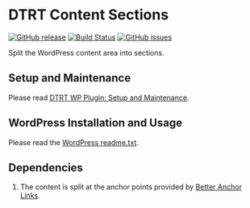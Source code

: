 # DTRT Content Sections

[![GitHub release](https://img.shields.io/github/release/dotherightthing/wpdtrt-contentsections.svg)](https://github.com/dotherightthing/wpdtrt-contentsections/releases) [![Build Status](https://travis-ci.org/dotherightthing/wpdtrt-contentsections.svg?branch=master)](https://travis-ci.org/dotherightthing/wpdtrt-contentsections) [![GitHub issues](https://img.shields.io/github/issues/dotherightthing/wpdtrt-contentsections.svg)](https://github.com/dotherightthing/wpdtrt-contentsections/issues)

Split the WordPress content area into sections.

## Setup and Maintenance

Please read [DTRT WP Plugin: Setup and Maintenance](https://github.com/dotherightthing/wpdtrt-plugin#setup-and-maintenance).

## WordPress Installation and Usage

Please read the [WordPress readme.txt](readme.txt).

## Dependencies

1. The content is split at the anchor points provided by [Better Anchor Links](https://wordpress.org/plugins/better-anchor-links/).
